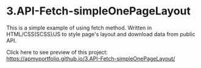# 3.API-Fetch-simpleOnePageLayout
This is a simple example of using fetch method. Written in HTML/CSS(SCSS)/JS to style page's layout and download data from public API.


Click here to see preview of this project: https://apmyportfolio.github.io/3.API-Fetch-simpleOnePageLayout/
